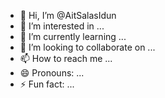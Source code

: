 - 👋 Hi, I’m @AitSalasIdun
- 👀 I’m interested in ...
- 🌱 I’m currently learning ...
- 💞️ I’m looking to collaborate on ...
- 📫 How to reach me ...
- 😄 Pronouns: ...
- ⚡ Fun fact: ...

<!---
AitSalasIdun/AitSalasIdun is a ✨ special ✨ repository because its `README.md` (this file) appears on your GitHub profile.
You can click the Preview link to take a look at your changes.
--->
